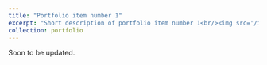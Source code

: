 ```yaml
---
title: "Portfolio item number 1"
excerpt: "Short description of portfolio item number 1<br/><img src='/images/500x300.png'>"
collection: portfolio
---
```


Soon to be updated.
